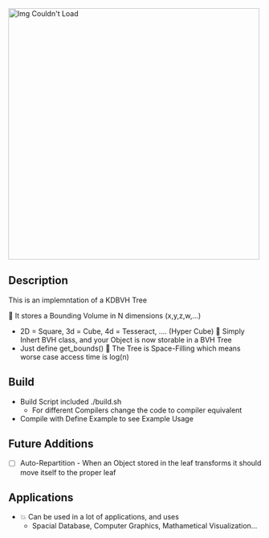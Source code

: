 <img src="https://user-images.githubusercontent.com/60249504/147365454-ec78a07c-8121-4341-b229-825325cf4b92.gif" alt="Img Couldn't Load" width="500">

## Description

This is an implemntation of a KDBVH Tree

:beginner: It stores a Bounding Volume in N dimensions (x,y,z,w,...)
 - 2D = Square, 3d = Cube, 4d = Tesseract, .... (Hyper Cube)
:beginner: Simply Inhert BVH class, and your Object is now storable in a BVH Tree
 - Just define get_bounds()
:beginner: The Tree is Space-Filling which means worse case access time is log(n)

## Build

- Build Script included ./build.sh
  - For different Compilers change the code to compiler equivalent
- Compile with Define Example to see Example Usage

## Future Additions

- [ ] Auto-Repartition
      - When an Object stored in the leaf transforms it should move itself to the proper leaf
      
## Applications 
- :collision: Can be used in a lot of applications, and uses
  - Spacial Database, Computer Graphics, Mathametical Visualization...

